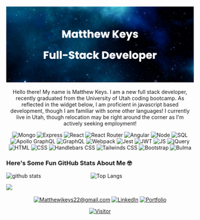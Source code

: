 ![Banner Photo](./banner.png)


<p align="center"> Hello there! My name is Matthew Keys. I am a new full stack developer, recently graduated from the University of Utah coding bootcamp. As reflected in the widget below, I am proficient in javascript based development, though I am familiar with some other languages! 
I currently live in Utah, though relocation may be right around the corner as I'm actively seeking employment! </p>

<div align="center">
 
![Mongo](https://img.shields.io/badge/MongoDB-4EA94B?style=for-the-badge&logo=mongodb&logoColor=white)
![Express](https://img.shields.io/badge/Express.js-404D59?style=for-the-badge&logo=express&logoColor=cyan)
![React](https://img.shields.io/badge/React-20232A?style=for-the-badge&logo=react&logoColor=61DAFB)
![React Router](https://img.shields.io/badge/React%20Router-CA4245?style=for-the-badge&logo=react%20router&logoColor=black)
![Angular](https://img.shields.io/badge/Angular-20232A?style=for-the-badge&logo=angular&logoColor=61DAFB)
![Node](https://img.shields.io/badge/Node.js-43853D?style=for-the-badge&logo=node.js&logoColor=white)
![SQL](https://img.shields.io/badge/MySQL-00000F?style=for-the-badge&logo=mysql&logoColor=white)
![Apollo GraphQL](https://img.shields.io/badge/Apollo%20GraphQL-311C87?style=for-the-badge&logo=apollo-graphql&logoColor=white)
![GraphQL](https://img.shields.io/badge/GraphQL-E10098?style=for-the-badge&logo=graphql&logoColor=white)
![Webpack](https://img.shields.io/badge/Webpack-8DD6F9?style=for-the-badge&logo=webpack&logoColor=black)
![Jest](https://img.shields.io/badge/Jest-C21325?style=for-the-badge&logo=jest&logoColor=white)
![JWT](https://img.shields.io/badge/JWT-000000?style=for-the-badge&logo=JSON%20web%20tokens&logoColor=white)
![JS](https://img.shields.io/badge/JavaScript-F7DF1E?style=for-the-badge&logo=javascript&logoColor=black)
![jQuery](https://img.shields.io/badge/jQuery-0769AD?style=for-the-badge&logo=jquery&logoColor=white)
![HTML](https://img.shields.io/badge/HTML5-E34F26?style=for-the-badge&logo=html5&logoColor=white)
![CSS](https://img.shields.io/badge/CSS3-1572B6?style=for-the-badge&logo=css3&logoColor=white)
![Handlebars CSS](https://img.shields.io/badge/Handlebars.js-DF6612?style=for-the-badge&logo=handlebars.js&logoColor=black)
![Tailwinds CSS](https://img.shields.io/badge/Tailwind%20CSS-06B6D4?style=for-the-badge&logo=tailwind%20css&logoColor=white)
![Bootstrap](https://img.shields.io/badge/Bootstrap-7952B3?style=for-the-badge&logo=bootstrap&logoColor=white)
![Bulma](https://img.shields.io/badge/Bulma-00D1B2?style=for-the-badge&logo=bulma&logoColor=black)
 
 
 </div>

### Here's Some Fun GitHub Stats About Me :nerd_face:

<img src="https://github-readme-stats.vercel.app/api?username=Fawlty22&show_icons=true&theme=gotham" alt="github stats" width="45%" align="left"/>

![Top Langs](https://github-readme-stats.vercel.app/api/top-langs/?username=Fawlty22&layout=compact)
 
<img src="https://github-readme-streak-stats.herokuapp.com/?user=Fawlty22&theme=dark" width="48%" >

<div align="center">
 
<a href="mailto:Matthewjkeys22@gmail.com">![Matthewjkeys22@gmail.com](https://img.shields.io/badge/Gmail-D14836?style=for-the-badge&logo=gmail&logoColor=white)</a>
<a href="https://www.linkedin.com/in/matthewkeysprofile/">![LinkedIn](https://img.shields.io/badge/LinkedIn-0077B5?style=for-the-badge&logo=linkedin&logoColor=white)</a>
<a href="https://fawlty22.github.io/MJKPortfolio/">![Portfolio](https://img.shields.io/badge/My%20Portfolio-orange?style=for-the-badge&logo=react&logoColor=white)</a>
 
</div>

 <a href="" align="center">
 
 ![Visitor](https://visitor-badge.laobi.icu/badge?page_id=Fawlty22.Fawlty22)
 
 <a>




<!-- <a href="https://stackoverflow.com/users/16237984/fawlty22"><img src="https://stackoverflow.com/users/flair/16237984.png?theme=dark" width="208" height="58" alt="profile for Fawlty22 at Stack Overflow, Q&amp;A for professional and enthusiast programmers" title="profile for Fawlty22 at Stack Overflow, Q&amp;A for professional and enthusiast programmers"></a> -->

<!---
Fawlty22/Fawlty22 is a ✨ special ✨ repository because its `README.md` (this file) appears on your GitHub profile.
You can click the Preview link to take a look at your changes.
--->
